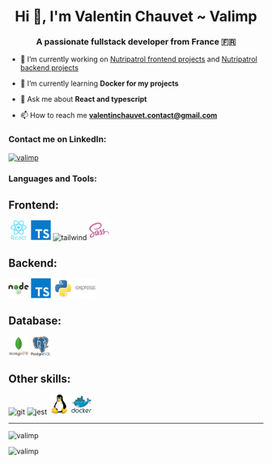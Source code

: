 <h1 align="center">Hi 👋, I'm Valentin Chauvet ~ Valimp</h1>
<h3 align="center">A passionate fullstack developer from France 🇫🇷</h3>

- 🔭 I’m currently working on [Nutripatrol frontend projects](https://github.com/openfoodfacts/nutripatrol-frontend) and [Nutripatrol backend projects](https://github.com/openfoodfacts/nutripatrol)

- 🌱 I’m currently learning **Docker for my projects**

- 💬 Ask me about **React and typescript**

- 📫 How to reach me **valentinchauvet.contact@gmail.com**

<h3 align="left">Contact me on LinkedIn:</h3>
<p align="left">
<a href="https://linkedin.com/in/valimp" target="blank"><img align="center" src="https://raw.githubusercontent.com/rahuldkjain/github-profile-readme-generator/master/src/images/icons/Social/linked-in-alt.svg" alt="valimp" height="30" width="40" /></a>
</p>

<h3 align="left">Languages and Tools:</h3>
<h2 align="left">Frontend:</h2>
<p align="left">
  <img src="https://raw.githubusercontent.com/devicons/devicon/master/icons/react/react-original-wordmark.svg" alt="react" width="40" height="40"/>
  <img src="https://raw.githubusercontent.com/devicons/devicon/master/icons/typescript/typescript-original.svg" alt="typescript" width="40" height="40"/> 
  <img src="https://www.vectorlogo.zone/logos/tailwindcss/tailwindcss-icon.svg" alt="tailwind" width="40" height="40"/>
  <img src="https://raw.githubusercontent.com/devicons/devicon/master/icons/sass/sass-original.svg" alt="sass" width="40" height="40"/>
</p>
<h2 align="left">Backend:</h2>
<p align="left">
  <img src="https://raw.githubusercontent.com/devicons/devicon/master/icons/nodejs/nodejs-original-wordmark.svg" alt="nodejs" width="40" height="40"/>
  <img src="https://raw.githubusercontent.com/devicons/devicon/master/icons/typescript/typescript-original.svg" alt="typescript" width="40" height="40"/> 
  <img src="https://raw.githubusercontent.com/devicons/devicon/master/icons/python/python-original.svg" alt="python" width="40" height="40"/>
  <img src="https://raw.githubusercontent.com/devicons/devicon/master/icons/express/express-original-wordmark.svg" alt="express" width="40" height="40"/>
</p>
<h2 align="left">Database:</h2>
<p align="left">
  <img src="https://raw.githubusercontent.com/devicons/devicon/master/icons/mongodb/mongodb-original-wordmark.svg" alt="mongodb" width="40" height="40"/>
  <img src="https://raw.githubusercontent.com/devicons/devicon/master/icons/postgresql/postgresql-original-wordmark.svg" alt="postgresql" width="40" height="40"/>
</p>
<h2 align="left">Other skills:</h2>
<p align="left">
  <img src="https://www.vectorlogo.zone/logos/git-scm/git-scm-icon.svg" alt="git" width="40" height="40"/>
  <img src="https://www.vectorlogo.zone/logos/jestjsio/jestjsio-icon.svg" alt="jest" width="40" height="40"/>
  <img src="https://raw.githubusercontent.com/devicons/devicon/master/icons/linux/linux-original.svg" alt="linux" width="40" height="40"/>
  <img src="https://raw.githubusercontent.com/devicons/devicon/master/icons/docker/docker-original-wordmark.svg" alt="docker" width="40" height="40"/>
</p>

<hr>

<p><img align="center" src="https://github-readme-stats.vercel.app/api/top-langs?username=valimp&show_icons=true&locale=en&layout=compact" alt="valimp" /></p>

<p align="left"> <img src="https://komarev.com/ghpvc/?username=valimp&label=Profile%20views&color=0e75b6&style=flat" alt="valimp" /> </p>
